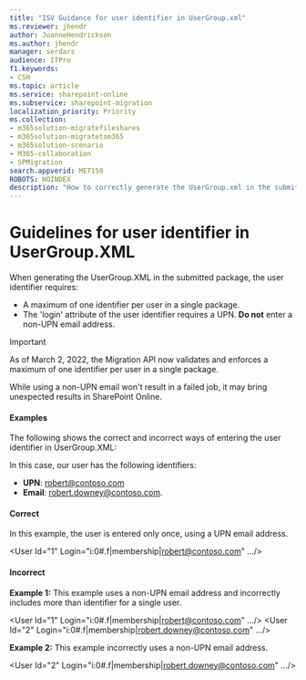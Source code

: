```yaml
---
title: "ISV Guidance for user identifier in UserGroup.xml"
ms.reviewer: jhendr
author: JoanneHendrickson
ms.author: jhendr
manager: serdars
audience: ITPro
f1.keywords:
- CSH
ms.topic: article
ms.service: sharepoint-online
ms.subservice: sharepoint-migration
localization_priority: Priority
ms.collection: 
- m365solution-migratefileshares
- m365solution-migratetom365
- m365solution-scenario
- M365-collaboration
- SPMigration
search.appverid: MET150
ROBOTS: NOINDEX
description: "How to correctly generate the UserGroup.xml in the submitted migration package." 
---
```


# Guidelines for user identifier in UserGroup.XML

When generating the UserGroup.XML in the submitted package, the user identifier requires:

- A maximum of one identifier per user in a single package.
- The 'login' attribute of the user identifier requires a UPN. **Do not** enter a non-UPN email address.
 
 
>[!Important]
> As of March 2, 2022, the Migration API now validates and enforces a maximum of one identifier per user in a single package. 
>
>While using a non-UPN email won't result in a failed job, it may bring unexpected results in SharePoint Online.

 
#### Examples

The following shows the correct and incorrect ways of entering the user identifier in UserGroup.XML: 

In this case, our user has the following identifiers:

- **UPN**: robert@contoso.com
- **Email**: robert.downey@contoso.com. 




#### **Correct**

In this example, the user is entered only once, using a UPN email address.

<User Id="1" Login="i:0#.f|membership|robert@contoso.com" …/>


 
#### **Incorrect**

**Example 1:** This example uses a non-UPN email address and incorrectly includes more than identifier for a single user.


<User Id="1" Login="i:0#.f|membership|robert@contoso.com" …/>
<User Id="2" Login="i:0#.f|membership|robert.downey@contoso.com" …/>

 
**Example 2:** This example incorrectly uses a non-UPN email address.

<User Id="2" Login="i:0#.f|membership|robert.downey@contoso.com" …/>



